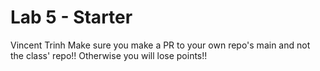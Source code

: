 # Lab 5 - Starter
Vincent Trinh
Make sure you make a PR to your own repo's main and not the class' repo!! Otherwise you will lose points!!
